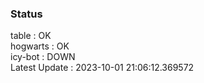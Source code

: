 ### Status


table : OK  
hogwarts : OK  
icy-bot : DOWN  
Latest Update : 2023-10-01 21:06:12.369572
